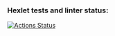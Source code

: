### Hexlet tests and linter status:
[![Actions Status](https://github.com/Sboris12/python-project-49/actions/workflows/hexlet-check.yml/badge.svg)](https://github.com/Sboris12/python-project-49/actions)